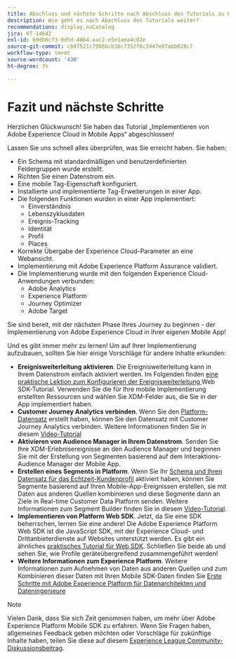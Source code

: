 ```yaml
---
title: Abschluss und nächste Schritte nach Abschluss des Tutorials zu Platform Mobile SDK
description: Wie geht es nach Abschluss des Tutorials weiter?
recommendations: display,noCatalog
jira: KT-14642
exl-id: 69db6cf3-0d5d-4864-aac2-e5e1aea4c02e
source-git-commit: cb97521c7906bcb16c7352f6c2447e07abb828c7
workflow-type: tm+mt
source-wordcount: '438'
ht-degree: 3%

---
```


# Fazit und nächste Schritte

Herzlichen Glückwunsch! Sie haben das Tutorial „Implementieren von Adobe Experience Cloud in Mobile Apps“ abgeschlossen!

Lassen Sie uns schnell alles überprüfen, was Sie erreicht haben. Sie haben:

* Ein Schema mit standardmäßigen und benutzerdefinierten Feldergruppen wurde erstellt.
* Richten Sie einen Datenstrom ein.
* Eine mobile Tag-Eigenschaft konfiguriert.
* Installierte und implementierte Tag-Erweiterungen in einer App.
* Die folgenden Funktionen wurden in einer App implementiert:
   * Einverständnis
   * Lebenszyklusdaten
   * Ereignis-Tracking
   * Identität
   * Profil
   * Places
* Korrekte Übergabe der Experience Cloud-Parameter an eine Webansicht.
* Implementierung mit Adobe Experience Platform Assurance validiert.
* Die Implementierung wurde mit den folgenden Experience Cloud-Anwendungen verbunden:
   * Adobe Analytics
   * Experience Platform
   * Journey Optimizer
   * Adobe Target

Sie sind bereit, mit der nächsten Phase Ihres Journey zu beginnen - der Implementierung von Adobe Experience Cloud in Ihrer eigenen Mobile App!

Und es gibt immer mehr zu lernen! Um auf Ihrer Implementierung aufzubauen, sollten Sie hier einige Vorschläge für andere Inhalte erkunden:

* **Ereignisweiterleitung aktivieren**. Die Ereignisweiterleitung kann in Ihrem Datenstrom einfach aktiviert werden. Im Folgenden finden [&#x200B; eine praktische Lektion zum Konfigurieren der Ereignisweiterleitung &#x200B;](https://experienceleague.adobe.com/docs/platform-learn/implement-web-sdk/event-forwarding/setup-event-forwarding.html?lang=de) Web SDK-Tutorial. Verwenden Sie die für Ihre mobile Implementierung erstellten Ressourcen und wählen Sie XDM-Felder aus, die Sie in der App implementiert haben.
* **Customer Journey Analytics verbinden**. Wenn Sie den [Platform-Datensatz](platform.md) erstellt haben, können Sie den Datensatz mit Customer Journey Analytics verbinden. Weitere Informationen finden Sie in diesem [Video-Tutorial](https://experienceleague.adobe.com/docs/customer-journey-analytics-learn/tutorials/connections/connecting-customer-journey-analytics-to-data-sources-in-platform.html?lang=de)
* **Aktivieren von Audience Manager in Ihrem Datenstrom**. Senden Sie Ihre XDM-Erlebnisereignisse an den Audience Manager und beginnen Sie mit der Erstellung von Segmenten basierend auf dem Interaktions-Audience Manager der Mobile App.
* **Erstellen eines Segments in Platform**. Wenn Sie Ihr [Schema und Ihren Datensatz für das Echtzeit-Kundenprofil](platform.md) aktiviert haben, können Sie Segmente basierend auf Ihren Mobile-App-Ereignissen erstellen, sie mit Daten aus anderen Quellen kombinieren und diese Segmente dann an Ziele in Real-time Customer Data Platform senden. Weitere Informationen zum Segment Builder finden Sie in diesem [Video-Tutorial](https://experienceleague.adobe.com/docs/platform-learn/tutorials/audiences/create-audiences.html?lang=de).
* **Implementieren von Platform Web SDK**. Jetzt, da Sie eine SDK beherrschen, lernen Sie eine andere! Die Adobe Experience Platform Web SDK ist die JavaScript SDK, mit der Experience Cloud- und Drittanbieterdienste auf Websites unterstützt werden. Es gibt ein ähnliches [praktisches Tutorial für Web SDK](https://experienceleague.adobe.com/de/docs/platform-learn/implement-web-sdk/overview). Schließen Sie beide ab und sehen Sie, wie Profile geräteübergreifend zusammengeführt werden!
* **Weitere Informationen zum Experience Platform**. Weitere Informationen zum Aufnehmen von Daten aus anderen Quellen und zum Kombinieren dieser Daten mit Ihren Mobile SDK-Daten finden Sie [Erste Schritte mit Adobe Experience Platform für Datenarchitekten und Dateningenieure](https://experienceleague.adobe.com/docs/platform-learn/getting-started-for-data-architects-and-data-engineers/overview.html?lang=de)


>[!NOTE]
>
>Vielen Dank, dass Sie sich Zeit genommen haben, um mehr über Adobe Experience Platform Mobile SDK zu erfahren. Wenn Sie Fragen haben, allgemeines Feedback geben möchten oder Vorschläge für zukünftige Inhalte haben, teilen Sie diese auf diesem [Experience League Community-Diskussionsbeitrag](https://experienceleaguecommunities.adobe.com:443/t5/adobe-experience-platform-data/tutorial-discussion-implement-adobe-experience-cloud-in-mobile/td-p/443796).
